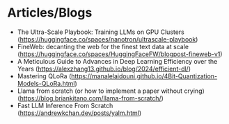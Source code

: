 # Articles/Blogs

- The Ultra-Scale Playbook: Training LLMs on GPU Clusters (https://huggingface.co/spaces/nanotron/ultrascale-playbook)
- FineWeb: decanting the web for the finest text data at scale (https://huggingface.co/spaces/HuggingFaceFW/blogpost-fineweb-v1)
- A Meticulous Guide to Advances in Deep Learning Efficiency over the Years (https://alexzhang13.github.io/blog/2024/efficient-dl/)
- Mastering QLoRa (https://manalelaidouni.github.io/4Bit-Quantization-Models-QLoRa.html)
- Llama from scratch (or how to implement a paper without crying) (https://blog.briankitano.com/llama-from-scratch/)
- Fast LLM Inference From Scratch (https://andrewkchan.dev/posts/yalm.html)